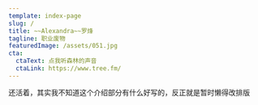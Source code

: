 ```yaml
---
template: index-page
slug: /
title: ~~Alexandra~~罗烽
tagline: 职业废物
featuredImage: /assets/051.jpg
cta:
  ctaText: 点我听森林的声音
  ctaLink: https://www.tree.fm/
---
```

还活着，其实我不知道这个介绍部分有什么好写的，反正就是暂时懒得改排版